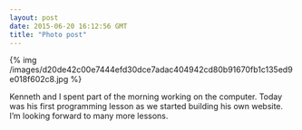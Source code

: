 ```yaml
---
layout: post
date: 2015-06-20 16:12:56 GMT
title: "Photo post"
---
```

{% img /images/d20de42c00e7444efd30dce7adac404942cd80b91670fb1c135ed9e018f602c8.jpg %}

<p>Kenneth and I spent part of the morning working on the computer. Today was his first programming lesson as we started building his own website. I’m looking forward to many more lessons.</p>